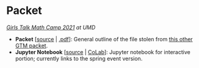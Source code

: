 # Packet
*[Girls Talk Math Camp 2021](http://gtm.math.umd.edu/virtualcamp2021.html) at UMD*

- **Packet** [[source](packet/main.tex) | [.pdf](packet/main.pdf)]: General outline of the file stolen from [this other GTM packet](https://github.com/Girls-Talk-Math/curriculum/tree/master/RSA-Encryption-Cryptography).
- **Jupyter Notebook** [[source](spring/ShamirSS.ipynb) | [CoLab](https://colab.research.google.com/drive/18NxRFaAb3H65EaUUPwlHN7pQFXYvsy6n?usp=sharing)]: Jupyter notebook for interactive portion; currently links to the spring event version.
